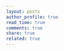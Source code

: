 ```yaml
---
layout: posts
author_profile: true
read_time: true
comments: true
share: true
related: true
---
```


